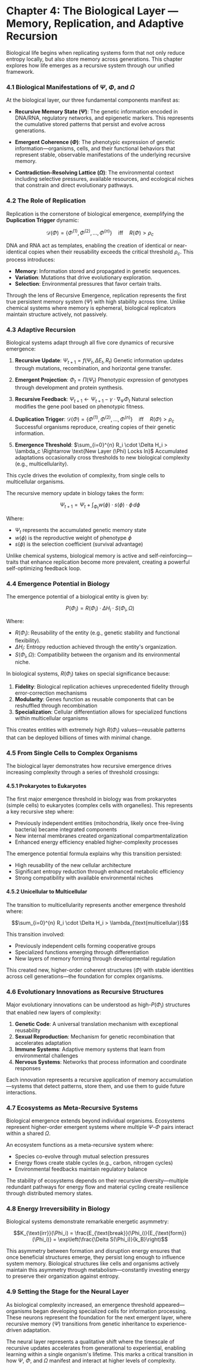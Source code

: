 # Chapter 4: The Biological Layer — Memory, Replication, and Adaptive Recursion

Biological life begins when replicating systems form that not only reduce entropy locally, but also store memory across generations. This chapter explores how life emerges as a recursive system through our unified framework.

### 4.1 Biological Manifestations of $\Psi$, $\Phi$, and $\Omega$

At the biological layer, our three fundamental components manifest as:

- **Recursive Memory State ($\Psi$)**: The genetic information encoded in DNA/RNA, regulatory networks, and epigenetic markers. This represents the cumulative stored patterns that persist and evolve across generations.

- **Emergent Coherence ($\Phi$)**: The phenotypic expression of genetic information—organisms, cells, and their functional behaviors that represent stable, observable manifestations of the underlying recursive memory.

- **Contradiction-Resolving Lattice ($\Omega$)**: The environmental context including selective pressures, available resources, and ecological niches that constrain and direct evolutionary pathways.

### 4.2 The Role of Replication

Replication is the cornerstone of biological emergence, exemplifying the **Duplication Trigger** dynamic:

```math
\mathcal{D}(\Phi) = \{\Phi^{(1)}, \Phi^{(2)}, ..., \Phi^{(n)}\} \quad \text{iff} \quad R(\Phi) > \rho_c
```

DNA and RNA act as templates, enabling the creation of identical or near-identical copies when their reusability exceeds the critical threshold $\rho_c$. This process introduces:
- **Memory**: Information stored and propagated in genetic sequences.
- **Variation**: Mutations that drive evolutionary exploration.
- **Selection**: Environmental pressures that favor certain traits.

Through the lens of Recursive Emergence, replication represents the first true persistent memory system ($\Psi$) with high stability across time. Unlike chemical systems where memory is ephemeral, biological replicators maintain structure actively, not passively.

### 4.3 Adaptive Recursion

Biological systems adapt through all five core dynamics of recursive emergence:

1. **Recursive Update**: $\Psi_{t+1} = f(\Psi_t, \Delta E_t, R_t)$
   Genetic information updates through mutations, recombination, and horizontal gene transfer.

2. **Emergent Projection**: $\Phi_t = \Pi(\Psi_t)$
   Phenotypic expression of genotypes through development and protein synthesis.

3. **Recursive Feedback**: $\Psi_{t+1} \leftarrow \Psi_{t+1} - \gamma \cdot \nabla_\Psi \Phi_t$
   Natural selection modifies the gene pool based on phenotypic fitness.

4. **Duplication Trigger**: $\mathcal{D}(\Phi) = \{\Phi^{(1)}, \Phi^{(2)}, ..., \Phi^{(n)}\} \quad \text{iff} \quad R(\Phi) > \rho_c$
   Successful organisms reproduce, creating copies of their genetic information.

5. **Emergence Threshold**: $\sum_{i=0}^{n} R_i \cdot \Delta H_i > \lambda_c \Rightarrow \text{New Layer (\Phi) Locks In}$
   Accumulated adaptations occasionally cross thresholds to new biological complexity (e.g., multicellularity).

This cycle drives the evolution of complexity, from single cells to multicellular organisms.

The recursive memory update in biology takes the form:

```math
\Psi_{t+1} = \Psi_t + \int_{\Phi_t} w(\phi) \cdot s(\phi) \cdot \phi \, d\phi
```

Where:
- $\Psi_t$ represents the accumulated genetic memory state
- $w(\phi)$ is the reproductive weight of phenotype $\phi$
- $s(\phi)$ is the selection coefficient (survival advantage)

Unlike chemical systems, biological memory is active and self-reinforcing—traits that enhance replication become more prevalent, creating a powerful self-optimizing feedback loop.

### 4.4 Emergence Potential in Biology

The emergence potential of a biological entity is given by:

```math
P(\Phi_i) = R(\Phi_i) \cdot \Delta H_i \cdot S(\Phi_i, \Omega)
```

Where:
- $R(\Phi_i)$: Reusability of the entity (e.g., genetic stability and functional flexibility).
- $\Delta H_i$: Entropy reduction achieved through the entity's organization.
- $S(\Phi_i, \Omega)$: Compatibility between the organism and its environmental niche.

In biological systems, $R(\Phi_i)$ takes on special significance because:

1. **Fidelity**: Biological replication achieves unprecedented fidelity through error-correction mechanisms
2. **Modularity**: Genes function as reusable components that can be reshuffled through recombination
3. **Specialization**: Cellular differentiation allows for specialized functions within multicellular organisms

This creates entities with extremely high $R(\Phi_i)$ values—reusable patterns that can be deployed billions of times with minimal change.

### 4.5 From Single Cells to Complex Organisms

The biological layer demonstrates how recursive emergence drives increasing complexity through a series of threshold crossings:

#### 4.5.1 Prokaryotes to Eukaryotes

The first major emergence threshold in biology was from prokaryotes (simple cells) to eukaryotes (complex cells with organelles). This represents a key recursive step where:

- Previously independent entities (mitochondria, likely once free-living bacteria) became integrated components
- New internal membranes created organizational compartmentalization
- Enhanced energy efficiency enabled higher-complexity processes

The emergence potential formula explains why this transition persisted:
- High reusability of the new cellular architecture
- Significant entropy reduction through enhanced metabolic efficiency
- Strong compatibility with available environmental niches

#### 4.5.2 Unicellular to Multicellular

The transition to multicellularity represents another emergence threshold where:

```math
\sum_{i=0}^{n} R_i \cdot \Delta H_i > \lambda_{\text{multicellular}}
```

This transition involved:
- Previously independent cells forming cooperative groups
- Specialized functions emerging through differentiation
- New layers of memory forming through developmental regulation

This created new, higher-order coherent structures ($\Phi$) with stable identities across cell generations—the foundation for complex organisms.

### 4.6 Evolutionary Innovations as Recursive Structures

Major evolutionary innovations can be understood as high-$P(\Phi_i)$ structures that enabled new layers of complexity:

1. **Genetic Code**: A universal translation mechanism with exceptional reusability
2. **Sexual Reproduction**: Mechanism for genetic recombination that accelerates adaptation
3. **Immune Systems**: Adaptive memory systems that learn from environmental challenges
4. **Nervous Systems**: Networks that process information and coordinate responses

Each innovation represents a recursive application of memory accumulation—systems that detect patterns, store them, and use them to guide future interactions.

### 4.7 Ecosystems as Meta-Recursive Systems

Biological emergence extends beyond individual organisms. Ecosystems represent higher-order emergent systems where multiple $\Psi$-$\Phi$ pairs interact within a shared $\Omega$.

An ecosystem functions as a meta-recursive system where:
- Species co-evolve through mutual selection pressures
- Energy flows create stable cycles (e.g., carbon, nitrogen cycles)
- Environmental feedbacks maintain regulatory balance

The stability of ecosystems depends on their recursive diversity—multiple redundant pathways for energy flow and material cycling create resilience through distributed memory states.

### 4.8 Energy Irreversibility in Biology

Biological systems demonstrate remarkable energetic asymmetry:

```math
K_{\text{irr}}(\Phi_i) = \frac{E_{\text{break}}(\Phi_i)}{E_{\text{form}}(\Phi_i)} = \exp\left(\frac{\Delta S(\Phi_i)}{k_B}\right)
```

This asymmetry between formation and disruption energy ensures that once beneficial structures emerge, they persist long enough to influence system memory. Biological structures like cells and organisms actively maintain this asymmetry through metabolism—constantly investing energy to preserve their organization against entropy.

### 4.9 Setting the Stage for the Neural Layer

As biological complexity increased, an emergence threshold appeared—organisms began developing specialized cells for information processing. These neurons represent the foundation for the next emergent layer, where recursive memory ($\Psi$) transitions from genetic inheritance to experience-driven adaptation.

The neural layer represents a qualitative shift where the timescale of recursive updates accelerates from generational to experiential, enabling learning within a single organism's lifetime. This marks a critical transition in how $\Psi$, $\Phi$, and $\Omega$ manifest and interact at higher levels of complexity.
